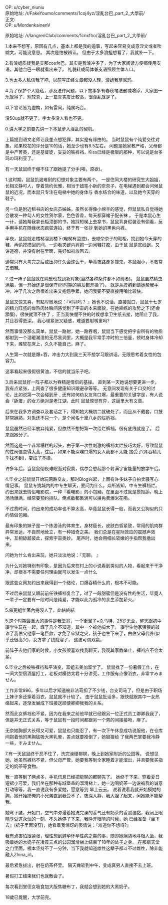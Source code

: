 
OP: u/cyber_niuniu  
原始地址: /r/FakeYoumo/comments/1coj4yz/淫亂台巴_part_2_大學前/  
正文:  
OP: u/MordenkainenV  

 原始地址: /r/langrenClub/comments/1cnxfho/淫亂台巴_part_2_大學前/  

1.本来不想写，原因有几点，基本上都是我的逼事，写起来容易变成意淫文或者吹嘘文，可能没意思。 其次是怕被辨认。 但由于太多浪蛆想看了，我就补一下。

2.有浪蛆质疑我是支那cos台巴，其实是我浪冲多了，为了大家阅读方便都使用支语，其他台巴一眼就看出来了。 礼貌转成简体兼支语照顾主体人口。

3.也太多人私信我了吧，以前写正经文章都没人理，浪蛆我草尼玛。

4.为了保护个人隐私，涉及法律问题，以下故事多有春秋笔法删减增添，大家图一乐就得了，别较真，上一篇真实度比較高，很淫乱就是了。



以下言论皆为虚构，如有雷同，纯属巧合。

没50up就不更了，字太多没人看也不更。  

 0.讲大学之前要先讲一下本鼠步入淫乱的契机。

上篇提到语文老师让我差点想犯罪，其实是有缘由的。 当时鼠鼠有个纯爱交往对象，如果校花的评分是10的话，她至少也有8.5左右。 问题是她家教严格，父母都是中产菁英，还是基督徒，妥妥的铁裤裆，Kiss已经是极限的那种，可以说是台多玛の玛利亚了。

有一天鼠鼠终于绷不住了跟她提了分手(唉，原欲)。  

 1.这时期，鼠鼠饥渴难耐的幻想对象主要有两个。 一是住同大楼的研究生大姐姐，长相文静可人，穿着简约优雅，相当于蜡笔小新的奈奈子，在电梯遇到都会问候鼠鼠的近况，而本鼠只专注在电梯中她的身体与 香水结合的味道，以及她今天穿的鞋子。

另一位是附近租书店的女店员姊姊，虽然长得像小绵羊的感觉，但鼠鼠私自觉得她会散发一种勾人的女性贺尔蒙，色色香香，每天都穿裙子配长袜 。 于是本鼠心生一计，请她帮我拿长柜顶部的书，她踩短梯上去拿书，鼠鼠背身假装没有偷看，反手用手机在随缘状态疯狂连拍，终于有一张抄 到她的黑色内裤。

半夜，鼠鼠就走楼梯溜到楼下(电梯有监控)，去顺奈奈子的鞋柜，找到她今天穿的鞋，再偷摸摸回房间，一边看夹缝内裤照一边闻鞋打胶，由于鼠 鼠是底线蛆，又讲道德，并没有射在里面，完好如初放回去。

通常只有大考完之后或压抑许久会这么干，毕竟夜路走多撞鬼，本鼠胆小，不敢常去借鞋。  

 2.过一阵子鼠鼠就在隔壁班找到新对象(当然各种条件都不如前者)。 鼠鼠虽然精虫满脑，但一开始还是很保守(同时期的朋友都开操了)。 就是从摸胸到请她帮我手冲，冲了几次之后很难出来又抱怨手累，她问我要不要直接用嘴比较快。

鼠鼠又惊又喜，有點卑微地说：『可以吗？ 』她也不说话，直接就口，鼠鼠十七岁的精力旺盛的燥热肉体瞬间感觉到了宇宙的本来面貌，在她熟练的攻势之下(还会舔蛋)，很快就顶不住了 ，正当我快绷不住的时候想拿卫生纸去接，她阻止了我，并且吞得更深。 我心理紧张又疑惑，难道要射嘴里吗?

然而事情没那么简单，鼠鼠一路射，她一路吞咽，鼠鼠当下感觉把宇宙所有的物质都射到一个温暖潮湿的无尽黑洞里，大概是我平常手冲时的三倍量，顿时身体冷却 下来，瘫软在床上，久久不能自己，麻了。

人生第一次就是爆+吞，冲击力大到我三天不想学习跟讲话。无限思考着女性的包容力。

这事看起来很假很黄油，不信的就当乐子吧。  

 3.后来鼠鼠好一阵子都以为吞精是情侣的基操。 直到某一天她说想要更进一步，我有点紧张，上网查了很多健康知识跟避孕等等。 无意间发现有关于口交的讨论，比如说第一次会碰到牙﹐还有如何劝女友肯口爆，最重要的关键字是，有人说会『舔蛋』的女方绝对是老江湖，此时 鼠鼠惊觉有异，这逼里大有文章。

后来在我多方调查以及套话之下，得知她大概初二就破处了，而且从不戴套，口技非常娴熟，对象还不只一个，是个闻名十里八乡的烂裤裆。

鼠鼠虽然已经半放弃纯爱，但依然不想把第一次给烂裤裆，很有底线就是了。 后来跟她分了。



然而这是一个非常糟糕的起头，由于第一次性刺激的裤裆太烂技巧太好，导致鼠鼠的性阀值变得太高，往后，如果不能深喉口爆的女人我都不太能 接受了(肯吞精几乎找不到)，变成了基操。



许多年后，当鼠鼠彻夜难眠面对寂寞，偶尔会想起那个射满宇宙能量的放学午后。  

 4.毕业之前鼠鼠开始玩网路交友，那时Blog兴起，上面有许多妹子自拍卖骚写心情记事。 鼠鼠专挑城内的中专生聊天，要问为什么，众所皆知，中专生裤裆烂。 约出来就去情侣电影院，一种『看电影』的小包厢，在里面不过就是摸抠舔，晚上场场爆满，经常要预约排队，俺点数都集满可以换免费爆米花嘞。

不过费时间，约出来的成功率也不算太高，毕竟鼠鼠长得一般，而我又公狗似的只约情侣包厢。



最有印象的妹子是一个练游泳的体育生，身材瘦长，皮肤白皙紧致，常用的肌肉群异常发达，不自然地耸立，有一种猎奇之美。 我们总是在星际效应的震撼声效中，互相舔舐彼此，探索宇宙奥妙。 尾声时，她会用细长软嫩的手指帮我撸出来。

问她为什么肯出来玩，她只淡淡地说：『无聊。 』



为什么对她特别有印象，是因为后来在村上的小说看到类似的人物，看起来干干净净，却根本不需要任何理由就可以发生一点什么



跟这些女网友约出来我得到一个结论，口爆吞精什么的，根本不可能。



不过后来鼠鼠又跟前前任铁裤裆复合了，过了一段甜蜜但是没有性的生活，毕竟人一辈子一定要有一段时间是纯爱，才能以此为孤冷的余生添加薪火。  

 5.催更蛆忙著內捲沒人了，此帖終結  

 5.这个时期最重大的事件是我堂哥，一个街溜子+杀马特，25岁无业，整天跟初中辍学生玩在一起，辉了几个不知道，其中一个被他搞大了， 辍学生他家狠狠的敲诈了我伯父他家一笔巨款，才免了牢狱之灾，孩子也生下来了，由伯父母代养(似乎还很高兴)，女方拿了钱就溜了， 这波可谓双赢。

前阵子去他们家的时候，小女孩很喜欢找我聊天，我观其家教举止，裤裆应不会太紧。  

 6.毕业之后被铁裤裆和平演变，富蛆去美加留学了。 鼠鼠找了一份暑假工作，在一间大型居酒屋打工，老板对模仿太君十分讲究，工作服有点像浴衣，非常すみません。

工作非常996，多年以后才知道被非法苛扣了不少钱，台支司马了，但是由于职场上妹子多还穿着浴衣，鼠鼠就不计较了。 由于鼠鼠批话多，跟快就跟其中一女热络起来，逐渐发展成下班接送顺便卿卿我我的关系。

然而此女裤裆也不紧，因为在我来之前他早就已经跟另一位正式员工卿卿我我了，但是并无正式关系，等于鼠鼠有一段时间都跟另一个男的间接接吻，麻了。

无奈她胸部大长得又可爱，鼠鼠也只能忍了，有一次下午休息成功说服他，在仓库间抱着他的黑胸猛吸大黑乳晕，差点就要推倒了，她狠狠给 了我两巴掌要我冷静一些，すみません。  

 7.有一天鼠鼠终于忍不住了，洗完澡硬梆梆，晚上到她家附近的公园等。 说想见她，她虽然裤档不紧，但父母严管，她要我等到全家睡着才能溜出，并且要我买指定的奶茶等食物。

我一直等到了两点多，手机讯息已经把能聊的都聊完了。 她终于下来，穿着夏日短裙小可爱，我们坐在那种有城堡盖的溜滑梯上，她一边喝奶茶一边说被我的诚意打动等等，我一直说我有多爱她，愿意等到 早上云云。 说着说着我就开始摸她的胸，她开始摸俺的小兄弟直到我受不了，夜深人静，我大胆了起来，问她能不能帮我。

她弯下腰，开始口，空气中弥漫着她洗完澡的香气还有奶茶的香腻湿黏，我闭上眼睛享受这永恒的一刻，不久她停了下来，我睁开眼睛的时候，她 已经准备『坐下去』(裙子里面没穿)，她看着我惊讶的表情说：『难道你不想吗?』

我有点害怕跟紧张，理性想到避孕怀孕性病之类的事，随即她娴熟地寻根入坐，我吸着她的大奶子在凌晨三点的公园溜滑梯上结束了18年的处子之身。 在那扇天堂之门里面，根本坚持不了一分钟，当下我就知道雄性这辈子都斗不过雌性，除非能融入Zhina\_irl。

最后紧急拔出，射在奶茶杯里。 隔天瘫软到中午，变成真男人直接不去上班。

暑假打工结束我们也就散会了。

每次看到堂侄女吸食加大版焦糖布丁，我就会想到她的大黑奶子。



18歲已覺醒，大学前完。
